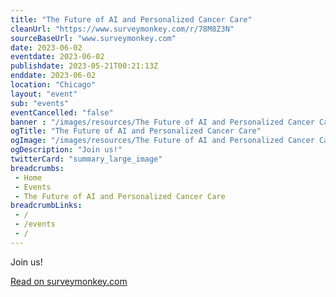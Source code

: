 ```yaml
--- 
title: "The Future of AI and Personalized Cancer Care"
cleanUrl: "https://www.surveymonkey.com/r/78M8Z3N"
sourceBaseUrl: "www.surveymonkey.com"
date: 2023-06-02
eventdate: 2023-06-02
publishdate: 2023-05-21T00:21:13Z
enddate: 2023-06-02
location: "Chicago"
layout: "event"
sub: "events"
eventCancelled: "false"
banner : "/images/resources/The Future of AI and Personalized Cancer Care.png"
ogTitle: "The Future of AI and Personalized Cancer Care"
ogImage: "/images/resources/The Future of AI and Personalized Cancer Care.png"
ogDescription: "Join us!"
twitterCard: "summary_large_image"
breadcrumbs:
 - Home
 - Events
 - The Future of AI and Personalized Cancer Care
breadcrumbLinks:
 - / 
 - /events
 - / 
---
```

Join us!  
  
[Read on surveymonkey.com](https://www.surveymonkey.com/r/78M8Z3N)
